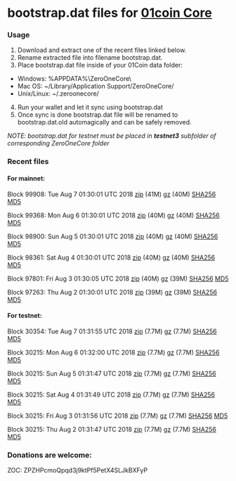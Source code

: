 # bootstrap.dat files for [01coin Core](https://01coin.io)

### Usage

1. Download and extract one of the recent files linked below.
2. Rename extracted file into filename bootstrap.dat.
3. Place bootstrap.dat file inside of your 01Coin data folder:
 - Windows: %APPDATA%\ZeroOneCore\
 - Mac OS: ~/Library/Application Support/ZeroOneCore/
 - Unix/Linux: ~/.zeroonecore/
4. Run your wallet and let it sync using bootstrap.dat
5. Once sync is done bootstrap.dat file will be renamed to bootstrap.dat.old automagically and can be safely removed.

_NOTE: bootstrap.dat for testnet must be placed in **testnet3** subfolder of corresponding ZeroOneCore folder_

### Recent files

#### For mainnet:

Block 99908: Tue Aug  7 01:30:01 UTC 2018 [zip](https://files.01coin.io/mainnet/2018-08-07/bootstrap.dat.zip) (41M) [gz](https://files.01coin.io/mainnet/2018-08-07/bootstrap.dat.tar.gz) (40M) [SHA256](https://files.01coin.io/mainnet/2018-08-07/sha256.txt) [MD5](https://files.01coin.io/mainnet/2018-08-07/md5.txt)

Block 99368: Mon Aug  6 01:30:01 UTC 2018 [zip](https://files.01coin.io/mainnet/2018-08-06/bootstrap.dat.zip) (40M) [gz](https://files.01coin.io/mainnet/2018-08-06/bootstrap.dat.tar.gz) (40M) [SHA256](https://files.01coin.io/mainnet/2018-08-06/sha256.txt) [MD5](https://files.01coin.io/mainnet/2018-08-06/md5.txt)

Block 98900: Sun Aug  5 01:30:01 UTC 2018 [zip](https://files.01coin.io/mainnet/2018-08-05/bootstrap.dat.zip) (40M) [gz](https://files.01coin.io/mainnet/2018-08-05/bootstrap.dat.tar.gz) (40M) [SHA256](https://files.01coin.io/mainnet/2018-08-05/sha256.txt) [MD5](https://files.01coin.io/mainnet/2018-08-05/md5.txt)

Block 98361: Sat Aug  4 01:30:01 UTC 2018 [zip](https://files.01coin.io/mainnet/2018-08-04/bootstrap.dat.zip) (40M) [gz](https://files.01coin.io/mainnet/2018-08-04/bootstrap.dat.tar.gz) (40M) [SHA256](https://files.01coin.io/mainnet/2018-08-04/sha256.txt) [MD5](https://files.01coin.io/mainnet/2018-08-04/md5.txt)

Block 97801: Fri Aug  3 01:30:05 UTC 2018 [zip](https://files.01coin.io/mainnet/2018-08-03/bootstrap.dat.zip) (40M) [gz](https://files.01coin.io/mainnet/2018-08-03/bootstrap.dat.tar.gz) (39M) [SHA256](https://files.01coin.io/mainnet/2018-08-03/sha256.txt) [MD5](https://files.01coin.io/mainnet/2018-08-03/md5.txt)

Block 97263: Thu Aug  2 01:30:01 UTC 2018 [zip](https://files.01coin.io/mainnet/2018-08-02/bootstrap.dat.zip) (39M) [gz](https://files.01coin.io/mainnet/2018-08-02/bootstrap.dat.tar.gz) (39M) [SHA256](https://files.01coin.io/mainnet/2018-08-02/sha256.txt) [MD5](https://files.01coin.io/mainnet/2018-08-02/md5.txt)


#### For testnet:

Block 30354: Tue Aug  7 01:31:55 UTC 2018 [zip](https://files.01coin.io/testnet/2018-08-07/bootstrap.dat.zip) (7.7M) [gz](https://files.01coin.io/testnet/2018-08-07/bootstrap.dat.tar.gz) (7.7M) [SHA256](https://files.01coin.io/testnet/2018-08-07/sha256.txt) [MD5](https://files.01coin.io/testnet/2018-08-07/md5.txt)

Block 30215: Mon Aug  6 01:32:00 UTC 2018 [zip](https://files.01coin.io/testnet/2018-08-06/bootstrap.dat.zip) (7.7M) [gz](https://files.01coin.io/testnet/2018-08-06/bootstrap.dat.tar.gz) (7.7M) [SHA256](https://files.01coin.io/testnet/2018-08-06/sha256.txt) [MD5](https://files.01coin.io/testnet/2018-08-06/md5.txt)

Block 30215: Sun Aug  5 01:31:47 UTC 2018 [zip](https://files.01coin.io/testnet/2018-08-05/bootstrap.dat.zip) (7.7M) [gz](https://files.01coin.io/testnet/2018-08-05/bootstrap.dat.tar.gz) (7.7M) [SHA256](https://files.01coin.io/testnet/2018-08-05/sha256.txt) [MD5](https://files.01coin.io/testnet/2018-08-05/md5.txt)

Block 30215: Sat Aug  4 01:31:49 UTC 2018 [zip](https://files.01coin.io/testnet/2018-08-04/bootstrap.dat.zip) (7.7M) [gz](https://files.01coin.io/testnet/2018-08-04/bootstrap.dat.tar.gz) (7.7M) [SHA256](https://files.01coin.io/testnet/2018-08-04/sha256.txt) [MD5](https://files.01coin.io/testnet/2018-08-04/md5.txt)

Block 30215: Fri Aug  3 01:31:56 UTC 2018 [zip](https://files.01coin.io/testnet/2018-08-03/bootstrap.dat.zip) (7.7M) [gz](https://files.01coin.io/testnet/2018-08-03/bootstrap.dat.tar.gz) (7.7M) [SHA256](https://files.01coin.io/testnet/2018-08-03/sha256.txt) [MD5](https://files.01coin.io/testnet/2018-08-03/md5.txt)

Block 30215: Thu Aug  2 01:31:47 UTC 2018 [zip](https://files.01coin.io/testnet/2018-08-02/bootstrap.dat.zip) (7.7M) [gz](https://files.01coin.io/testnet/2018-08-02/bootstrap.dat.tar.gz) (7.7M) [SHA256](https://files.01coin.io/testnet/2018-08-02/sha256.txt) [MD5](https://files.01coin.io/testnet/2018-08-02/md5.txt)


### Donations are welcome:

ZOC: ZPZHPcmoQpqd3j9ktPf5PetX4SLJkBXFyP
